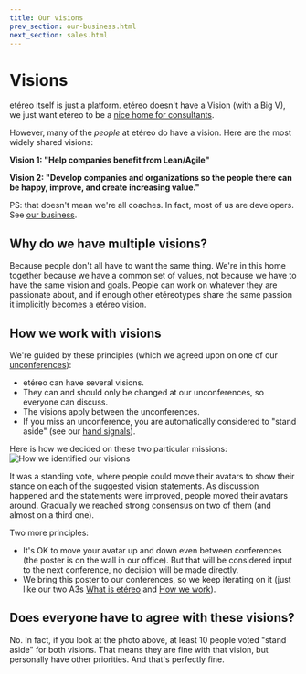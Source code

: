 ```yaml
---
title: Our visions
prev_section: our-business.html
next_section: sales.html
---
```


Visions
=======

etéreo itself is just a platform. etéreo doesn't have a Vision (with a Big V), we just want etéreo to be a [nice home for consultants](what-is-etereo.html).

However, many of the *people* at etéreo do have a vision. Here are the most widely shared visions:

**Vision 1: "Help companies benefit from Lean/Agile"**

**Vision 2: "Develop companies and organizations so the people there can be happy, improve, and create increasing value."**

PS: that doesn't mean we're all coaches. In fact, most of us are developers. See [our business](our-business.html).

Why do we have multiple visions?
--------------------------------

Because people don't all have to want the same thing. We're in this home together because we have a common set of values, not because we have to have the same vision and goals. People can work on whatever they are passionate about, and if enough other etéreotypes share the same passion it implicitly becomes a etéreo vision.

How we work with visions
------------------------

We're guided by these principles (which we agreed upon on one of our [unconferences](unconference.html)):

-   etéreo can have several visions.
-   They can and should only be changed at our unconferences, so everyone can discuss.
-   The visions apply between the unconferences.
-   If you miss an unconference, you are automatically considered to "stand aside" (see our [hand signals](hand-signals.html)).

Here is how we decided on these two particular missions:
![How we identified our visions](../assets/Visions.jpg "How we identified our visions")

It was a standing vote, where people could move their avatars to show their stance on each of the suggested vision statements. As discussion happened and the statements were improved, people moved their avatars around. Gradually we reached strong consensus on two of them (and almost on a third one).

Two more principles:

-   It's OK to move your avatar up and down even between conferences (the poster is on the wall in our office). But that will be considered input to the next conference, no decision will be made directly.
-   We bring this poster to our conferences, so we keep iterating on it (just like our two A3s [What is etéreo](what-is-etereo.html) and [How we work](how-etereo-works.html)).

Does everyone have to agree with these visions?
-----------------------------------------------

No. In fact, if you look at the photo above, at least 10 people voted "stand aside" for both visions. That means they are fine with that vision, but personally have other priorities. And that's perfectly fine.

